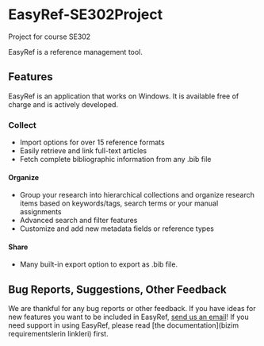 # EasyRef-SE302Project
 Project for course SE302
 
EasyRef is a reference management tool.


## Features
EasyRef is an application that works on Windows. It is available free of charge and is actively developed.


### Collect
- Import options for over 15 reference formats
- Easily retrieve and link full-text articles
- Fetch complete bibliographic information from any .bib file
	
#### Organize

- Group your research into hierarchical collections and organize research items based on keywords/tags, search terms or your manual assignments
- Advanced search and filter features
- Customize and add new metadata fields or reference types

#### Share

- Many built-in export option to export as .bib file.

## Bug Reports, Suggestions, Other Feedback

We are thankful for any bug reports or other feedback.
If you have ideas for new features you want to be included in EasyRef, [send us an email](utkuyuri@gmail.com)!
If you need support in using EasyRef, please read [the documentation](bizim requirementslerin linkleri) first.



  [BibTeX]: https://www.ctan.org/pkg/bibtex
  [Biblatex]: https://www.ctan.org/pkg/biblatex
  [install4j]: https://www.ej-technologies.com/products/install4j/overview.html
  [JavaFX]: https://en.wikipedia.org/wiki/JavaFX
